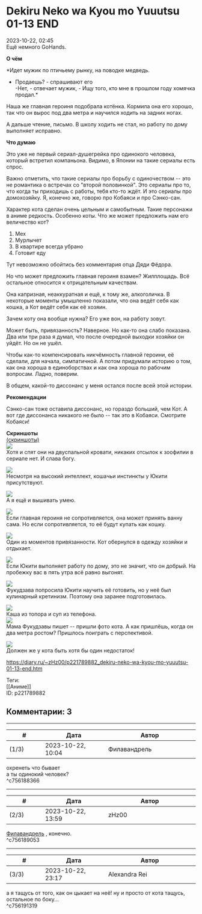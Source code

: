 Dekiru Neko wa Kyou mo Yuuutsu 01-13 END
========================================

  
2023-10-22, 02:45  
 Ещё немного GoHands.   
   
  **О чём**    
   
  *Идет мужик по птичьему рынку, на поводке медведь.   
 - Продаешь? - спрашивают его   
 -Нет, - отвечает мужик, - Ищу того, кто мне в прошлом году хомячка продал.*    
   
 Наша же главная героиня подобрала котёнка. Кормила она его хорошо, так что он вырос под два метра и научился ходить на задних ногах.   
   
 А дальше чтение, письмо. В школу ходить не стал, но работу по дому выполняет исправно.   
   
  **Что думаю**    
   
 Это уже не первый сериал-душегрейка про одинокого человека, который встретил компаньона. Видимо, в Японии на такие сериалы есть спрос.   
   
 Важно отметить, что такие сериалы про борьбу с одиночеством -- это не романтика о встречах со "второй половинкой". Это сериалы про то, что когда ты приходишь с работы, тебя кто-то ждёт. И это сериалы про домохозяйку. Я, конечно же, говорю про Кобаяси и про Сэнко-сан.   
   
 Характер кота сделан очень цельным и самобытным. Такие персонажи в аниме редкость. Особенно коты. Что же может предложить нам его величество кот?   
   
 1. Мех   
 2. Мурлычет   
 3. В квартире всегда убрано   
 4. Готовит еду   
   
 Тут невозможно обойтись без комментария отца Дяди Фёдора.   
   
 Но что может предложить главная героиня взамен? Жилплощадь. Всё остальное относится к отрицательным качествам.   
   
 Она капризная, неаккуратная и ещё, к тому же, алкоголичка. В некоторые моменты умышленно показали, что она ведёт себя как кошка, а Кот ведёт себя как её хозяин.   
   
 Зачем коту она вообще нужна? Его уже вон, на работу зовут.   
   
 Может быть, привязанность? Наверное. Но как-то она слабо показана. Два или три раза я думал, что после очередной выходки хозяйки он уйдёт. Но он не ушёл.   
   
 Чтобы как-то компенсировать никчёмность главной героини, её сделали, для начала, симпатичной. А потом придумали историю о том, как она хороша в единоборствах и как она хороша по рабочим вопросам. Ладно, поверим.   
   
 В общем, какой-то диссонанс у меня остался после всей этой истории.   
   
  **Рекомендации**    
   
 Сэнко-сан тоже оставила диссонанс, но гораздо больший, чем Кот. А вот где диссонанса никакого не было -- так это в Кобаяси. Смотрите Кобаяси!   
   
  **Скриншоты**    
  [(скриншоты)](https://zHz00.diary.ru/p221789882.htm?index=1#linkmore221789882m1)       
  [![](https://i.yapx.ru/Woar6l.jpg)](https://yapx.ru/image/Woar6)    
 Хотя и спят они на двуспальной кровати, никаких отсылок к зоофилии в сериале нет. И слава богу.   
   
  [![](https://i.yapx.ru/Woar2l.jpg)](https://yapx.ru/image/Woar2)    
 Несмотря на высокий интеллект, кошачьи инстинкты у Юкити присутствуют.   
   
  [![](https://i.yapx.ru/Woar3l.jpg)](https://yapx.ru/image/Woar3)    
 А я ещё и вышивать умею.   
   
  [![](https://i.yapx.ru/Woar7l.jpg)](https://yapx.ru/image/Woar7)    
 Если главная героиня не сопротивляется, она может принять ванну сама. Но если сопротивляется, то её будут купать как кошку.   
   
  [![](https://i.yapx.ru/Woar8l.jpg)](https://yapx.ru/image/Woar8)    
 Один из моментов привязанности. Кот обернулся в одежду хозяйки и отдыхает.   
   
  [![](https://i.yapx.ru/Woar9l.jpg)](https://yapx.ru/image/Woar9)    
 Если Юкити выполняет работу по дому, это не значит, что он добрый. На пробежку вас в пять утра всё равно выгонят.   
   
  [![](https://i.yapx.ru/WoauAl.jpg)](https://yapx.ru/image/WoauA)    
 Фукудзава попросила Юкити научить её готовить, но у неё был кулинарный кретинизм. Поэтому она заранее подготовилась.   
   
  [![](https://i.yapx.ru/Woar4l.jpg)](https://yapx.ru/image/Woar4)    
 Каша из топора и суп из телефона.   
  [![](https://i.yapx.ru/Woar5l.jpg)](https://yapx.ru/image/Woar5)    
 Мама Фукудзавы пишет -- пришли фото кота. А как пришлёшь, когда он два метра ростом? Пришлось поиграть с перспективой.   
   
  [![](https://i.yapx.ru/WoauBl.jpg)](https://yapx.ru/image/WoauB)    
 Должен же у кота быть хотя бы один недостаток!   
      
  
<https://diary.ru/~zHz00/p221789882_dekiru-neko-wa-kyou-mo-yuuutsu-01-13-end.htm>  
  
Теги:  
[[Аниме]]  
ID: p221789882  


Комментарии: 3
--------------

  


---



|         #         |              Дата              |                     Автор                     |           ID           |
| --- | --- | --- | --- |
| (1/3) | 2023-10-22, 10:04 | Филавандрель | c756188366 |

  
 охренеть что бывает   
 а ты одинокий человек?   
 ^c756188366

---



|         #         |              Дата              |                     Автор                     |           ID           |
| --- | --- | --- | --- |
| (2/3) | 2023-10-22, 13:59 | zHz00 | c756189053 |

  
  [Филавандрель](https://lavi.diary.ru "Дорога без возврата")  , конечно.   
 ^c756189053

---



|         #         |              Дата              |                     Автор                     |           ID           |
| --- | --- | --- | --- |
| (3/3) | 2023-10-22, 23:17 | Alexandra Rei | c756191319 |

  
  а я тащусь от того, как он цыкает на неё! ну и просто от кота тащусь, остальное по боку...    
 ^c756191319